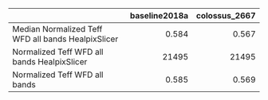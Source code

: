 |                                                    |   baseline2018a |   colossus_2667 |
|:---------------------------------------------------|----------------:|----------------:|
| Median Normalized Teff WFD all bands HealpixSlicer |           0.584 |           0.567 |
| Normalized Teff WFD all bands HealpixSlicer        |       21495     |       21495     |
| Normalized Teff WFD all bands                      |           0.585 |           0.569 |
